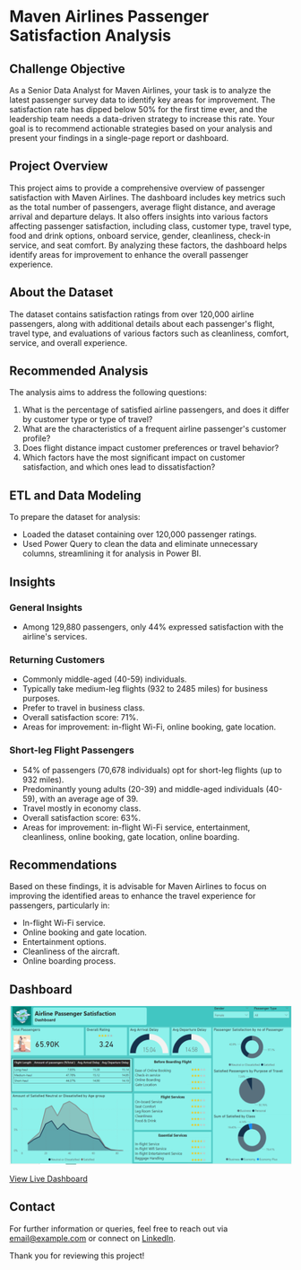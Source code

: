 # Maven Airlines Passenger Satisfaction Analysis

## Challenge Objective

As a Senior Data Analyst for Maven Airlines, your task is to analyze the latest passenger survey data to identify key areas for improvement. The satisfaction rate has dipped below 50% for the first time ever, and the leadership team needs a data-driven strategy to increase this rate. Your goal is to recommend actionable strategies based on your analysis and present your findings in a single-page report or dashboard.

## Project Overview

This project aims to provide a comprehensive overview of passenger satisfaction with Maven Airlines. The dashboard includes key metrics such as the total number of passengers, average flight distance, and average arrival and departure delays. It also offers insights into various factors affecting passenger satisfaction, including class, customer type, travel type, food and drink options, onboard service, gender, cleanliness, check-in service, and seat comfort. By analyzing these factors, the dashboard helps identify areas for improvement to enhance the overall passenger experience.

## About the Dataset

The dataset contains satisfaction ratings from over 120,000 airline passengers, along with additional details about each passenger's flight, travel type, and evaluations of various factors such as cleanliness, comfort, service, and overall experience.

## Recommended Analysis

The analysis aims to address the following questions:
1. What is the percentage of satisfied airline passengers, and does it differ by customer type or type of travel?
2. What are the characteristics of a frequent airline passenger's customer profile?
3. Does flight distance impact customer preferences or travel behavior?
4. Which factors have the most significant impact on customer satisfaction, and which ones lead to dissatisfaction?

## ETL and Data Modeling

To prepare the dataset for analysis:
- Loaded the dataset containing over 120,000 passenger ratings.
- Used Power Query to clean the data and eliminate unnecessary columns, streamlining it for analysis in Power BI.

## Insights

### General Insights
- Among 129,880 passengers, only 44% expressed satisfaction with the airline's services.
  
### Returning Customers
- Commonly middle-aged (40-59) individuals.
- Typically take medium-leg flights (932 to 2485 miles) for business purposes.
- Prefer to travel in business class.
- Overall satisfaction score: 71%.
- Areas for improvement: in-flight Wi-Fi, online booking, gate location.

### Short-leg Flight Passengers
- 54% of passengers (70,678 individuals) opt for short-leg flights (up to 932 miles).
- Predominantly young adults (20-39) and middle-aged individuals (40-59), with an average age of 39.
- Travel mostly in economy class.
- Overall satisfaction score: 63%.
- Areas for improvement: in-flight Wi-Fi service, entertainment, cleanliness, online booking, gate location, online boarding.

## Recommendations

Based on these findings, it is advisable for Maven Airlines to focus on improving the identified areas to enhance the travel experience for passengers, particularly in:
- In-flight Wi-Fi service.
- Online booking and gate location.
- Entertainment options.
- Cleanliness of the aircraft.
- Online boarding process.

## Dashboard

![Dashboard Image](Passenger_Satisfaction.png)

[View Live Dashboard](https://link-to-your-live-dashboard.com)

## Contact

For further information or queries, feel free to reach out via [email@example.com](sakshithakare554@gmail.com) or connect on [LinkedIn](www.linkedin.com/in/sakshi-thakare9404).

Thank you for reviewing this project!
